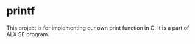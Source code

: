 # printf
This project is for implementing our own print function in C. It is a part of ALX SE program.
